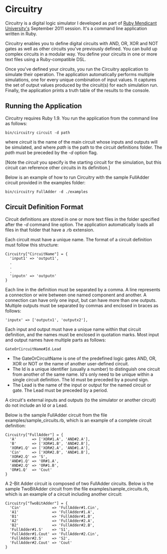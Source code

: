 # Circuitry

Circuitry is a digital logic simulator I developed as part of [Ruby Mendicant University's](http://university.rubymendicant.com/) September 2011 session. It's a command line application written in Ruby.

Circuitry enables you to define digital circuits with AND, OR, XOR and NOT gates as well as other circuits you've previously defined. You can build up complex circuits in a modular way. You define your circuits in one or more text files using a Ruby-compatible DSL.

Once you've defined your circuits, you run the Circuitry application to simulate their operation. The application automatically performs multiple simulations, one for every unique combination of input values. It captures the set of output values produced by the circuit(s) for each simulation run. Finally, the application prints a truth table of the results to the console.

## Running the Application

Circuitry requires Ruby 1.9. You run the application from the command line as follows:

    bin/circuitry circuit -d path
  
where *circuit* is the name of the main circuit whose inputs and outputs will be simulated, and where *path* is the path to the circuit definitions folder. The *path* must be preceded by the *-d* option flag.

[Note the *circuit* you specify is the starting circuit for the simulation, but this circuit can reference other circuits in its definition.]  

Below is an example of how to run Circuitry with the sample FullAdder circuit provided in the examples folder:

    bin/circuitry FullAdder -d ./examples

## Circuit Definition Format

Circuit definitions are stored in one or more text files in the folder specified after the *-d* command line option. The application automatically loads all files in that folder that have a .rb extension.

Each circuit must have a unique name. The format of a circuit definition must follow this structure:

    Circuitry["CircuitName"] = {
      'input1' => 'output1',
      .
      .
      .
      'inputn' => 'outputn'
    }

Each line in the definition must be separated by a comma. A line represents a connection or wire between one named component and another. A connection can have only one input, but can have more than one outputs. Multiple outputs must be separated by commas and enclosed in braces as follows:

    'inputx' => ['outputx1', 'outputx2'],

Each input and output must have a unique name within that circuit definition, and the names must be enclosed in quotation marks. Most input and output names have multiple parts as follows:

    GateOrCircuitName#Id.Lead

- The GateOrCircuitName is one of the predefined logic gates AND, OR, XOR or NOT or the name of another user-defined circuit.
- The Id is a unique identifier (usually a number) to distinguish one circuit from another of the same name. Id's only need to be unique within a single circuit definition. The Id must be preceded by a pound sign.
- The Lead is the name of the input or output for the named circuit or gate. The Lead must be preceded by a period.

A circuit's external inputs and outputs (to the simulator or another circuit) do not include an Id or a Lead.

Below is the sample FullAdder circuit from the file examples/sample_circuits.rb, which is an example of a complete circuit definition:

    Circuitry["FullAdder"] = {
      'A'       => ['XOR#1.A', 'AND#2.A'],
      'B'       => ['XOR#1.B', 'AND#2.B'],
      'XOR#1.Q' => ['XOR#2.A', 'AND#1.A'],
      'Cin'     => ['XOR#2.B', 'AND#1.B'],
      'XOR#2.Q' => 'S',
      'AND#1.Q' => 'OR#1.A',
      'AND#2.Q' => 'OR#1.B',
      'OR#1.Q'  => 'Cout'
    }

A 2-Bit Adder circuit is composed of two FullAdder circuits. Below is the sample TwoBitAdder circuit from the file examples/sample_circuits.rb, which is an example of a circuit including another circuit:

    Circuitry["TwoBitAdder"] = {
      'Cin'              => 'FullAdder#1.Cin',
      'A1'               => 'FullAdder#1.A',
      'B1'               => 'FullAdder#1.B',
      'A2'               => 'FullAdder#2.A',
      'B2'               => 'FullAdder#2.B',
      'FullAdder#1.S'    => 'S1',
      'FullAdder#1.Cout' => 'FullAdder#2.Cin',
      'FullAdder#2.S'    => 'S2',
      'FullAdder#2.Cout' => 'Cout'
    }
